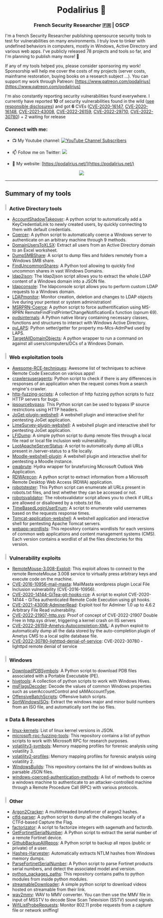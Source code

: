 <h1 align="center"><b>Podalirius 🦋</b></h1>
<h3 align="center">French Security Researcher 🇫🇷 | OSCP </h3>

I'm a french Security Researcher publishing opensource security tools to test for vulnerabilities on many environments. I truly love to tinker with undefined behaviors in computers, mostly in Windows, Active Directory and various web apps. I've publicly released 78 projects and tools so far, and I'm planning to publish many more! 🥳

If any of my tools helped you, please consider sponsoring my work! Sponsorship will help me cover the costs of my projects (server costs, mainframe restoration, buying books on a research subject ...). You can support my work through Patreon: [https://www.patreon.com/podalirius](https://www.patreon.com/podalirius)

I'm also constantly reporting security vulnerabilities found everywhere. I currently have reported **10** of security vulnerabilities found in the wild ([see responsible disclosures](https://github.com/p0dalirius/p0dalirius/blob/main/Responsible-disclosures.md)) and got **6** CVEs ([CVE-2020-16147](https://podalirius.net/en/cves/2020-16147/), [CVE-2020-16148](https://podalirius.net/en/cves/2020-16148/), [CVE-2021-43008](https://podalirius.net/en/cves/2021-43008/), [CVE-2022-26159](https://podalirius.net/en/cves/2022-26159/), [CVE-2022-29710](https://podalirius.net/en/cves/2022-29710/), [CVE-2022-30780](https://podalirius.net/en/cves/2022-30780/)) + 2 waiting for release

<h3 align="left">Connect with me:</h3>

 - 📺 My Youtube channel: <a href="https://www.youtube.com/c/Podalirius_?sub_confirmation=1" title="Subscribe"><img alt="YouTube Channel Subscribers" src="https://img.shields.io/youtube/channel/subscribers/UCF_x5O7CSfr82AfNVTKOv_A?style=social"></a>

 - 📫 Follow me on Twitter: <a href="https://twitter.com/intent/follow?screen_name=podalirius_" title="Follow"><img src="https://img.shields.io/twitter/follow/podalirius_?label=Podalirius&style=social"></a>
 
 - 📝 My website: [https://podalirius.net/](https://podalirius.net/)

<p align="center">
<img src="https://github-readme-stats.vercel.app/api?username=p0dalirius&show_icons=true&include_all_commits=true">
</p>

---

## Summary of my tools

### <img src="https://raw.githubusercontent.com/p0dalirius/p0dalirius/main/assets/icon-ad.png" width="2%" height="2%"> Active Directory tools

 - [AccountShadowTakeover](https://github.com/p0dalirius/AccountShadowTakeover): A python script to automatically add a KeyCredentialLink to newly created users, by quickly connecting to them with default credentials.
 - [Coercer](https://github.com/p0dalirius/Coercer): A python script to automatically coerce a Windows server to authenticate on an arbitrary machine through 9 methods.
 - [DomainUsersToXLSX](https://github.com/p0dalirius/DomainUsersToXLSX): Extract all users from an Active Directory domain to an Excel worksheet.
 - [DumpSMBShare](https://github.com/p0dalirius/DumpSMBShare): A script to dump files and folders remotely from a Windows SMB share.
 - [FindUncommonShares](https://github.com/p0dalirius/FindUncommonShares): A Python tool allowing to quickly find uncommon shares in vast Windows Domains.
 - [ldap2json](https://github.com/p0dalirius/ldap2json): The ldap2json script allows you to extract the whole LDAP content of a Windows domain into a JSON file. 
 - [ldapconsole](https://github.com/p0dalirius/ldapconsole): The ldapconsole script allows you to perform custom LDAP requests to a Windows domain.
 - [LDAPmonitor](https://github.com/p0dalirius/LDAPmonitor): Monitor creation, deletion and changes to LDAP objects live during your pentest or system administration! 
 - [MSRPRN-Coerce](https://github.com/p0dalirius/MSRPRN-Coerce): A python script to force authentification using MS-RPRN RemoteFindFirstPrinterChangeNotificationEx function (opnum 69).
 - [pydsinternals](https://github.com/p0dalirius/pydsinternals): A Python native library containing necessary classes, functions and structures to interact with Windows Active Directory. 
 - [pyLAPS](https://github.com/p0dalirius/pyLAPS): Python setter/getter for property ms-Mcs-AdmPwd used by LAPS.
 - [TargetAllDomainObjects](https://github.com/p0dalirius/TargetAllDomainObjects): A python wrapper to run a command on against all users/computers/DCs of a Windows Domain.
 
### <img src="https://raw.githubusercontent.com/p0dalirius/p0dalirius/main/assets/icon-www.png" width="2%" height="2%"> Web exploitation tools

 - [Awesome-RCE-techniques](https://github.com/p0dalirius/Awesome-RCE-techniques): Awesome list of techniques to achieve Remote Code Execution on various apps!
 - [crawlersuseragents](https://github.com/p0dalirius/crawlersuseragents): Python script to check if there is any differences in responses of an application when the request comes from a search engine's crawler. 
 - [http-fuzzing-scripts](https://github.com/p0dalirius/http-fuzzing-scripts): A collection of http fuzzing python scripts to fuzz HTTP servers for bugs. 
 - [ipsourcebypass](https://github.com/p0dalirius/ipsourcebypass): This Python script can be used to bypass IP source restrictions using HTTP headers. 
 - [JoGet-plugin-webshell](https://github.com/p0dalirius/JoGet-plugin-webshell): A webshell plugin and interactive shell for pentesting JoGet application. 
 - [LimeSurvey-plugin-webshell](https://github.com/p0dalirius/LimeSurvey-plugin-webshell): A webshell plugin and interactive shell for pentesting JoGet application. 
 - [LFIDump](https://github.com/p0dalirius/LFIDump): A simple python script to dump remote files through a local file read or local file inclusion web vulnerability. 
 - [LootApacheServerStatus](https://github.com/p0dalirius/LootApacheServerStatus): A script to automatically dump all URLs present in /server-status to a file locally. 
 - [Moodle-webshell-plugin](https://github.com/p0dalirius/Moodle-webshell-plugin): A webshell plugin and interactive shell for pentesting a Moodle instance.
 - [owabrute](https://github.com/p0dalirius/owabrute): Hydra wrapper for bruteforcing Microsoft Outlook Web Application. 
 - [RDWArecon](https://github.com/p0dalirius/RDWArecon): A python script to extract information from a Microsoft Remote Desktop Web Access (RDWA) application.
 - [robotstester](https://github.com/p0dalirius/robotstester): This Python script can enumerate all URLs present in robots.txt files, and test whether they can be accessed or not.
 - [robotsvalidator](https://github.com/p0dalirius/robotsvalidator): The robotsvalidator script allows you to check if URLs are allowed or disallowed by a robots.txt file. 
 - [TimeBasedLoginUserEnum](https://github.com/p0dalirius/TimeBasedLoginUserEnum): A script to enumerate valid usernames based on the requests response times.
 - [Tomcat-application-webshell](https://github.com/p0dalirius/Tomcat-application-webshell): A webshell application and interactive shell for pentesting Apache Tomcat servers. 
 - [webapp-wordlists](https://github.com/p0dalirius/webapp-wordlists): This repository contains wordlists for each versions of common web applications and content management systems (CMS). Each version contains a wordlist of all the files directories for this version.

### <img src="https://raw.githubusercontent.com/p0dalirius/p0dalirius/main/assets/icon-target.png" width="2%" height="2%"> Vulnerability exploits

 - [RemoteMouse-3.008-Exploit](https://github.com/p0dalirius/RemoteMouse-3.008-Exploit): This exploit allows to connect to the remote RemoteMouse 3.008 service to virtually press arbitrary keys and execute code on the machine. 
 - [CVE-2016-10956-mail-masta](https://github.com/p0dalirius/CVE-2016-10956-mail-masta): MailMasta wordpress plugin Local File Inclusion vulnerability (CVE-2016-10956).
 - [CVE-2020-14144-GiTea-git-hooks-rce](https://github.com/p0dalirius/CVE-2020-14144-GiTea-git-hooks-rce): A script to exploit CVE-2020-14144 - GiTea authenticated Remote Code Execution using git hooks.
 - [CVE-2021-43008-AdminerRead](https://github.com/p0dalirius/AdminerRead): Exploit tool for Adminer 1.0 up to 4.6.2 Arbitrary File Read vulnerability.
 - [CVE-2022-21907-http.sys](https://github.com/p0dalirius/CVE-2022-21907-http.sys): Proof of concept of CVE-2022-21907 Double Free in http.sys driver, triggering a kernel crash on IIS servers
 - [CVE-2022-26159-Ametys-Autocompletion-XML](https://github.com/p0dalirius/CVE-2022-26159-Ametys-Autocompletion-XML): A python exploit to automatically dump all the data stored by the auto-completion plugin of Ametys CMS to a local sqlite database file. 
 - [CVE-2022-30780-lighttpd-denial-of-service](https://github.com/p0dalirius/CVE-2022-30780-lighttpd-denial-of-service): CVE-2022-30780 - lighttpd remote denial of service 

### <img src="https://raw.githubusercontent.com/p0dalirius/p0dalirius/main/assets/icon-microsoft-logo.png" width="2%" height="2%"> Windows

 - [DownloadPDBSymbols](https://github.com/p0dalirius/DownloadPDBSymbols): A Python script to download PDB files associated with a Portable Executable (PE).
 - [hivetools](https://github.com/p0dalirius/hivetools): A collection of python scripts to work with Windows Hives. 
 - [msFlagsDecoder](https://github.com/p0dalirius/msFlagsDecoder): Decode the values of common Windows properties such as userAccountControl and sAMAccountType.
 - [OffensiveBatchScripts](https://github.com/p0dalirius/OffensiveBatchScripts): Offensive batch scripts. 
 - [SortWindowsISOs](https://github.com/p0dalirius/SortWindowsISOs): Extract the windows major and minor build numbers from an ISO file, and automatically sort the iso files.
 
### <img src="https://raw.githubusercontent.com/p0dalirius/p0dalirius/main/assets/icon-data.png" width="2%" height="2%"> Data & Researches

 - [linux-kernels](https://github.com/p0dalirius/linux-kernels): List of linux kernel versions in JSON.
 - [microsoft-rpc-fuzzing-tools](https://github.com/p0dalirius/microsoft-rpc-fuzzing-tools): This repository contains a list of python scripts to work with Microsoft RPC for research purposes. 
 - [volatility3-symbols](https://github.com/p0dalirius/volatility3-symbols): Memory mapping profiles for forensic analysis using volatility 3.
 - [volatility2-profiles](https://github.com/p0dalirius/volatility2-profiles): Memory mapping profiles for forensic analysis using volatility 2.
 - [WindowsBuilds](https://github.com/p0dalirius/WindowsBuilds): This repository contains the list of windows builds as parsable JSON files.
 - [windows-coerced-authentication-methods](https://github.com/p0dalirius/windows-coerced-authentication-methods): A list of methods to coerce a windows machine to authenticate to an attacker-controlled machine through a Remote Procedure Call (RPC) with various protocols. 
 
### <img src="https://raw.githubusercontent.com/p0dalirius/p0dalirius/main/assets/icon-arrow.png" width="2%" height="2%"> Other

 - [Argon2Cracker](https://github.com/p0dalirius/Argon2Cracker): A multithreaded bruteforcer of argon2 hashes.
 - [ctfd-parser](https://github.com/p0dalirius/ctfd-parser): A python script to dump all the challenges locally of a CTFd-based Capture the Flag.
 - [factorizator](https://github.com/p0dalirius/factorizator): A script to factorize integers with sagemath and factordb. 
 - [GetFortinetSerialNumber](https://github.com/p0dalirius/GetFortinetSerialNumber): A Python script to extract the serial number of a remote Fortinet device.
 - [GithubBackupAllRepos](https://github.com/p0dalirius/GithubBackupAllRepos): A Python script to backup all repos (public or private) of a user.
 - [Hashes-Harvester](https://github.com/p0dalirius/Hashes-Harvester): Automatically extracts NTLM hashes from Windows memory dumps.
 - [ParseFortinetSerialNumber](https://github.com/p0dalirius/ParseFortinetSerialNumber): A Python script to parse Fortinet products serial numbers, and detect the associated model and version.
 - [python_packages_paths](https://github.com/p0dalirius/python_packages_paths): This repository contains paths to python modules from inside python modules.
 - [streamableDownloader](https://github.com/p0dalirius/streamableDownloader): A simple python script to download videos hosted on streamable from their link.
 - [wav2mmv](https://github.com/p0dalirius/wav2mmv): WAV to MMV converter. You can then use the MMV file in input of MSSTV to decode Slow Scan Television (SSTV) sound signals.
 - [WifiListProbeRequests](https://github.com/p0dalirius/WifiListProbeRequests): Monitor 802.11 probe requests from a capture file or network sniffing!
